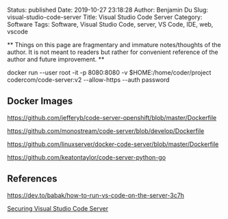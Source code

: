 Status: published
Date: 2019-10-27 23:18:28
Author: Benjamin Du
Slug: visual-studio-code-server
Title: Visual Studio Code Server
Category: Software
Tags: Software, Visual Studio Code, server, VS Code, IDE, web, vscode

**
Things on this page are fragmentary and immature notes/thoughts of the author.
It is not meant to readers but rather for convenient reference of the author and future improvement.
**


docker run --user root -it -p 8080:8080 -v $HOME:/home/coder/project codercom/code-server:v2  --allow-https --auth password


## Docker Images

https://github.com/jefferyb/code-server-openshift/blob/master/Dockerfile

https://github.com/monostream/code-server/blob/develop/Dockerfile

https://github.com/linuxserver/docker-code-server/blob/master/Dockerfile


https://github.com/keatontaylor/code-server-python-go

## References

https://dev.to/babak/how-to-run-vs-code-on-the-server-3c7h

[Securing Visual Studio Code Server](https://www.pomerium.io/recipes/vs-code-server.html#background)
